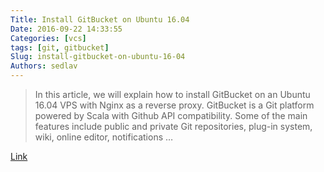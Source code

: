```yaml
---
Title: Install GitBucket on Ubuntu 16.04
Date: 2016-09-22 14:33:55
Categories: [vcs]
tags: [git, gitbucket]
Slug: install-gitbucket-on-ubuntu-16-04
Authors: sedlav
---
```


> In this article, we will explain how to install GitBucket on an Ubuntu 16.04 VPS with Nginx as a reverse proxy. GitBucket is a Git platform powered by Scala with Github API compatibility. Some of the main features include public and private Git repositories, plug-in system, wiki, online editor, notifications …

[Link](https://www.rosehosting.com/blog/install-gitbucket-on-ubuntu-16-04/)
